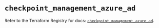 # `checkpoint_management_azure_ad`

Refer to the Terraform Registry for docs: [`checkpoint_management_azure_ad`](https://registry.terraform.io/providers/checkpointsw/checkpoint/2.11.0/docs/resources/management_azure_ad).
